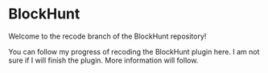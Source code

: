 # BlockHunt

Welcome to the recode branch of the BlockHunt repository!

You can follow my progress of recoding the BlockHunt plugin here.
I am not sure if I will finish the plugin. More information will follow.